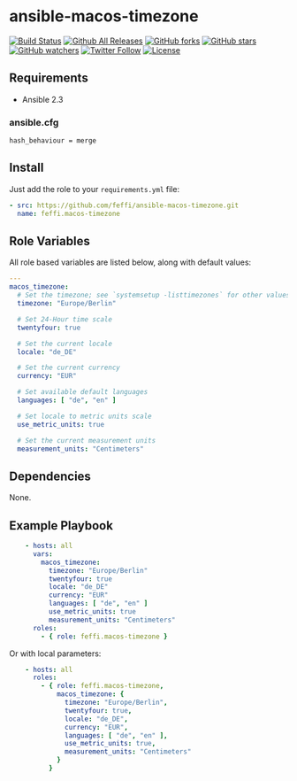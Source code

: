 # ansible-macos-timezone


[![Build Status](https://img.shields.io/travis/feffi/ansible-macos-timezone.svg)](https://travis-ci.org/feffi/ansible-macos-timezone) [![Github All Releases](https://img.shields.io/github/downloads/feffi/ansible-macos-timezone/total.svg)](https://github.com/feffi/ansible-macos-timezone) [![GitHub forks](https://img.shields.io/github/forks/feffi/ansible-macos-timezone.svg?style=social&label=Fork)](https://github.com/feffi/ansible-macos-timezone) [![GitHub stars](https://img.shields.io/github/stars/feffi/ansible-macos-timezone.svg?style=social&label=Star)](https://github.com/feffi/ansible-macos-timezone) [![GitHub watchers](https://img.shields.io/github/watchers/feffi/ansible-macos-timezone.svg?style=social&label=Watch)](https://github.com/feffi/ansible-macos-timezone) [![Twitter Follow](https://img.shields.io/twitter/follow/feffi1.svg?style=social&label=Follow)](https://twitter.com/feffi1) [![License](http://img.shields.io/:license-mit-blue.svg)](https://github.com/feffi/ansible-macos-timezone/blob/master/LICENSE)

## Requirements
- Ansible 2.3

### ansible.cfg
```
hash_behaviour = merge
```

## Install
Just add the role to your ``requirements.yml`` file:
```yaml
- src: https://github.com/feffi/ansible-macos-timezone.git
  name: feffi.macos-timezone
```

## Role Variables
All role based variables are listed below, along with default values:

```yaml
---
macos_timezone:
  # Set the timezone; see `systemsetup -listtimezones` for other values
  timezone: "Europe/Berlin"

  # Set 24-Hour time scale
  twentyfour: true

  # Set the current locale
  locale: "de_DE"

  # Set the current currency
  currency: "EUR"

  # Set available default languages
  languages: [ "de", "en" ]

  # Set locale to metric units scale
  use_metric_units: true

  # Set the current measurement units
  measurement_units: "Centimeters"
```

## Dependencies
None.

## Example Playbook

```yaml
    - hosts: all
      vars:
        macos_timezone:
          timezone: "Europe/Berlin"
          twentyfour: true
          locale: "de_DE"
          currency: "EUR"
          languages: [ "de", "en" ]
          use_metric_units: true
          measurement_units: "Centimeters"
      roles:
        - { role: feffi.macos-timezone }
```
Or with local parameters:

```yaml
    - hosts: all
      roles:
        - { role: feffi.macos-timezone,
            macos_timezone: {
              timezone: "Europe/Berlin",
              twentyfour: true,
              locale: "de_DE",
              currency: "EUR",
              languages: [ "de", "en" ],
              use_metric_units: true,
              measurement_units: "Centimeters"
            }
          }
```
